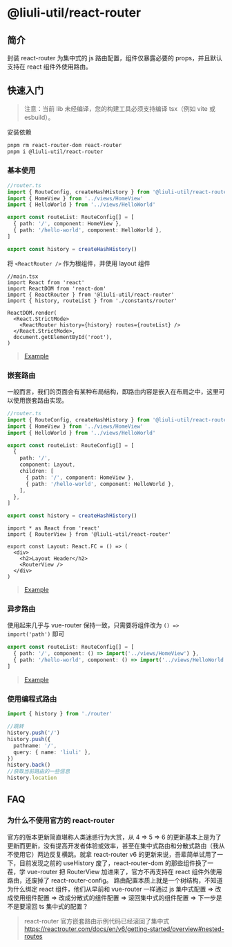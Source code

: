 # @liuli-util/react-router

## 简介

封装 react-router 为集中式的 js 路由配置，组件仅暴露必要的 props，并且默认支持在 react 组件外使用路由。

## 快速入门

> 注意：当前 lib 未经编译，您的构建工具必须支持编译 tsx（例如 vite 或 esbuild）。

安装依赖

```sh
pnpm rm react-router-dom react-router
pnpm i @liuli-util/react-router
```

### 基本使用

```ts
//router.ts
import { RouteConfig, createHashHistory } from '@liuli-util/react-router'
import { HomeView } from '../views/HomeView'
import { HelloWorld } from '../views/HelloWorld'

export const routeList: RouteConfig[] = [
  { path: '/', component: HomeView },
  { path: '/hello-world', component: HelloWorld },
]

export const history = createHashHistory()
```

将 `<ReactRouter />` 作为根组件，并使用 layout 组件

```tsx
//main.tsx
import React from 'react'
import ReactDOM from 'react-dom'
import { ReactRouter } from '@liuli-util/react-router'
import { history, routeList } from './constants/router'

ReactDOM.render(
  <React.StrictMode>
    <ReactRouter history={history} routes={routeList} />
  </React.StrictMode>,
  document.getElementById('root'),
)
```

> [Example](https://github.com/rxliuli/liuli-tools/tree/master/examples/react-router-basic-example)

### 嵌套路由

一般而言，我们的页面会有某种布局结构，即路由内容是嵌入在布局之中，这里可以使用嵌套路由实现。

```ts
//router.ts
import { RouteConfig, createHashHistory } from '@liuli-util/react-router'
import { HomeView } from '../views/HomeView'
import { HelloWorld } from '../views/HelloWorld'

export const routeList: RouteConfig[] = [
  {
    path: '/',
    component: Layout,
    children: [
      { path: '/', component: HomeView },
      { path: '/hello-world', component: HelloWorld },
    ],
  },
]

export const history = createHashHistory()
```

```tsx
import * as React from 'react'
import { RouterView } from '@liuli-util/react-router'

export const Layout: React.FC = () => (
  <div>
    <h2>Layout Header</h2>
    <RouterView />
  </div>
)
```

> [Example](https://github.com/rxliuli/liuli-tools/tree/master/examples/react-router-nest-example)

### 异步路由

使用起来几乎与 vue-router 保持一致，只需要将组件改为 `() => import('path')` 即可

```ts
export const routeList: RouteConfig[] = [
  { path: '/', component: () => import('../views/HomeView') },
  { path: '/hello-world', component: () => import('../views/HelloWorld') },
]
```

> [Example](https://github.com/rxliuli/liuli-tools/tree/master/examples/react-router-async-example)

### 使用编程式路由

```ts
import { history } from './router'

//跳转
history.push('/')
history.push({
  pathname: '/',
  query: { name: 'liuli' },
})
history.back()
//获取当前路由的一些信息
history.location
```

## FAQ

### 为什么不使用官方的 react-router

官方的版本更新简直堪称人类迷惑行为大赏，从 4 => 5 => 6 的更新基本上是为了更新而更新，没有提高开发者体验或效率，甚至在集中式路由和分散式路由（我从不使用它）两边反复横跳。就拿 react-router v6 的更新来说，吾辈简单试用了一下，目前发现之前的 useHistory 废了，react-router-dom 的那些组件换了一茬，学 vue-router 把 RouterView 加进来了，官方不再支持在 react 组件外使用路由，还废掉了 react-router-config。
路由配置本质上就是一个树结构，不知道为什么绑定 react 组件，他们从早前和 vue-router 一样通过 js 集中式配置 => 改成使用组件配置 => 改成分散式的组件配置 => 滚回集中式的组件配置 => 下一步是不是要滚回 ts 集中式的配置？

> react-router 官方嵌套路由示例代码已经滚回了集中式
> https://reactrouter.com/docs/en/v6/getting-started/overview#nested-routes
